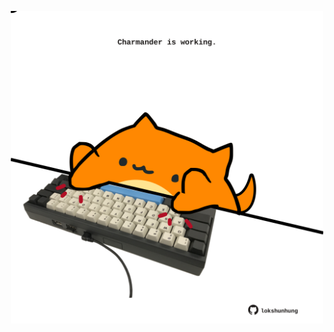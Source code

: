 <!-- built at 25/04/2022, 04:04:40 UTC -->
<p align="center">
  <img width="500" height="500" src="./ReadmeImage.svg">
</p>
